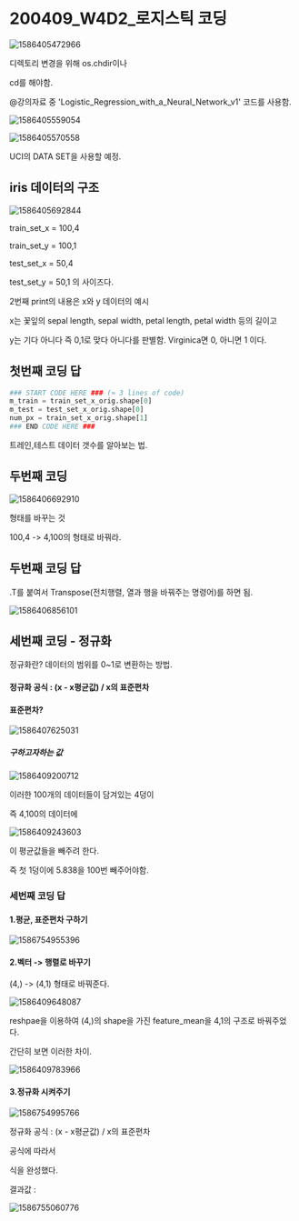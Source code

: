 # 200409_W4D2_로지스틱 코딩



![1586405472966](assets/1586405472966.png)



디렉토리 변경을 위해 os.chdir이나

cd를 해야함.



@강의자료 중 'Logistic_Regression_with_a_Neural_Network_v1' 코드를 사용함.





![1586405559054](assets/1586405559054.png)





![1586405570558](assets/1586405570558.png)





UCI의 DATA SET을 사용할 예정.









## iris 데이터의 구조

![1586405692844](assets/1586405692844.png)



train_set_x = 100,4

train_set_y = 100,1

test_set_x = 50,4

test_set_y = 50,1 의 사이즈다.





2번째 print의 내용은 x와 y 데이터의 예시

x는 꽃잎의 sepal length, sepal width, petal length, petal width 등의 길이고 

y는 기다 아니다 즉 0,1로 맞다 아니다를 판별함. Virginica면 0, 아니면 1 이다.







## 첫번째 코딩 답

```python
### START CODE HERE ### (≈ 3 lines of code)
m_train = train_set_x_orig.shape[0]
m_test = test_set_x_orig.shape[0]
num_px = train_set_x_orig.shape[1]
### END CODE HERE ###
```



트레인,테스트 데이터 갯수를 알아보는 법.



## 두번째 코딩

![1586406692910](assets/1586406692910.png)



형태를 바꾸는 것



100,4 -> 4,100의 형태로 바꿔라.



## 두번째 코딩 답 

.T를 붙여서 Transpose(전치행렬, 열과 행을 바꿔주는 명령어)를 하면 됨.

![1586406856101](assets/1586406856101.png)





## 세번째 코딩 - 정규화

정규화란? 데이터의 범위를 0~1로 변환하는 방법.



#### 정규화 공식 : (x - x평균값) / x의 표준편차



#### 





#### 표준편차?

![1586407625031](assets/1586407625031.png)





##### 구하고자하는 값

![1586409200712](assets/1586409200712.png)



이러한 100개의 데이터들이 담겨있는 4덩이 

즉 4,100의 데이터에

![1586409243603](assets/1586409243603.png)

이 평균값들을 빼주려 한다.

즉 첫 1덩이에 5.838을 100번 빼주어야함. 



### 세번째 코딩 답 



#### 1.평균, 표준편차 구하기

![1586754955396](../../20%EB%85%84%201%ED%95%99%EA%B8%B0/%EB%A8%B8%EC%8B%A0%EB%9F%AC%EB%8B%9D%EC%8B%A4%EC%8A%B5/assets/1586754955396.png)





#### 2.벡터 -> 행렬로 바꾸기 

(4,) -> (4,1) 형태로 바꿔준다.

![1586409648087](assets/1586409648087.png)

reshpae을 이용하여 (4,)의 shape을 가진 feature_mean을 4,1의 구조로 바꿔주었다.



간단히 보면 이러한 차이.

![1586409783966](assets/1586409783966.png)





#### 3.정규화 시켜주기

![1586754995766](../../20%EB%85%84%201%ED%95%99%EA%B8%B0/%EB%A8%B8%EC%8B%A0%EB%9F%AC%EB%8B%9D%EC%8B%A4%EC%8A%B5/assets/1586754995766.png)



정규화 공식 : (x - x평균값) / x의 표준편차

공식에 따라서 

식을 완성했다.



결과값 : 

![1586755060776](assets/1586755060776.png)